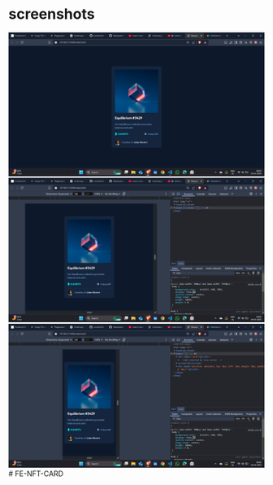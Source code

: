 # screenshots

![Desktop View](image.png)
![Tablet View](image-1.png)
![Mobile View](image-2.png)#   F E - N F T - C A R D 
 
 